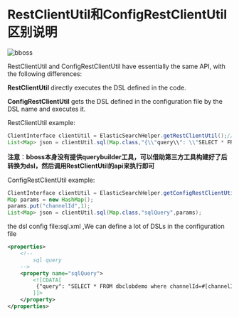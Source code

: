 # RestClientUtil和ConfigRestClientUtil区别说明

![bboss](https://static.oschina.net/uploads/user/47/94045_50.jpg?t=1386945037000)

 

RestClientUtil and ConfigRestClientUtil have essentially the same API, with the following differences:

**RestClientUtil** directly executes the DSL defined in the code.

**ConfigRestClientUtil** gets the DSL defined in the configuration file by the DSL name and executes it. 

RestClientUtil example:

```java
ClientInterface clientUtil = ElasticSearchHelper.getRestClientUtil();//define an instanceof RestClientUtil,It's single instance, multithreaded secure.  
List<Map> json = clientUtil.sql(Map.class,"{\\"query\\": \\"SELECT * FROM demo\\"}");  
```

**注意**：**bboss本身没有提供querybuilder工具，可以借助第三方工具构建好了后转换为dsl，然后调用RestClientUtil的api来执行即可**



ConfigRestClientUtil example:

```java
ClientInterface clientUtil = ElasticSearchHelper.getConfigRestClientUtil("esmapper/sql.xml");//define an instanceof ConfigRestClientUtil,It's single instance, multithreaded secure.  
Map params = new HashMap();  
params.put("channelId",1);  
List<Map> json = clientUtil.sql(Map.class,"sqlQuery",params);  
```

the dsl config file:sql.xml ,We can define a lot of DSLs in the configuration file

```xml
<properties>  
    <!--  
        sql query  
    -->  
    <property name="sqlQuery">  
        <![CDATA[  
         {"query": "SELECT * FROM dbclobdemo where channelId=#[channelId]"}  
        ]]>  
    </property>  
</properties>  
```